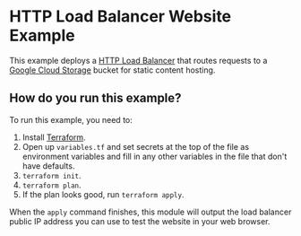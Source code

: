 # HTTP Load Balancer Website Example

This example deploys a [HTTP Load Balancer](https://cloud.google.com/load-balancing/docs/https/) that routes requests to a [Google Cloud Storage](https://cloud.google.com/storage/) bucket for static content hosting.

## How do you run this example?

To run this example, you need to:

1. Install [Terraform](https://www.terraform.io/).
1. Open up `variables.tf` and set secrets at the top of the file as environment variables and fill in any other variables in the file that don't have defaults.
1. `terraform init`.
1. `terraform plan`.
1. If the plan looks good, run `terraform apply`.

When the `apply` command finishes, this module will output the load balancer public IP address you can use to test the website in your web browser.
